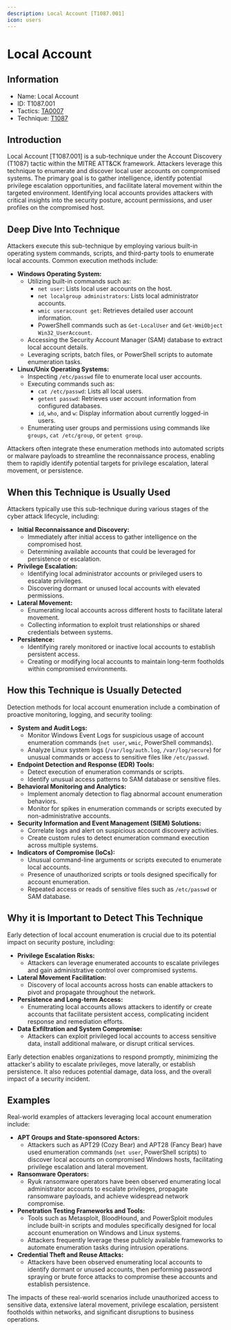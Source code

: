 ```yaml
---
description: Local Account [T1087.001]
icon: users
---
```


# Local Account

## Information

* Name: Local Account
* ID: T1087.001
* Tactics: [TA0007](../)
* Technique: [T1087](./)

## Introduction

Local Account \[T1087.001] is a sub-technique under the Account Discovery (T1087) tactic within the MITRE ATT\&CK framework. Attackers leverage this technique to enumerate and discover local user accounts on compromised systems. The primary goal is to gather intelligence, identify potential privilege escalation opportunities, and facilitate lateral movement within the targeted environment. Identifying local accounts provides attackers with critical insights into the security posture, account permissions, and user profiles on the compromised host.

## Deep Dive Into Technique

Attackers execute this sub-technique by employing various built-in operating system commands, scripts, and third-party tools to enumerate local accounts. Common execution methods include:

* **Windows Operating System:**
  * Utilizing built-in commands such as:
    * `net user`: Lists local user accounts on the host.
    * `net localgroup administrators`: Lists local administrator accounts.
    * `wmic useraccount get`: Retrieves detailed user account information.
    * PowerShell commands such as `Get-LocalUser` and `Get-WmiObject Win32_UserAccount`.
  * Accessing the Security Account Manager (SAM) database to extract local account details.
  * Leveraging scripts, batch files, or PowerShell scripts to automate enumeration tasks.
* **Linux/Unix Operating Systems:**
  * Inspecting `/etc/passwd` file to enumerate local user accounts.
  * Executing commands such as:
    * `cat /etc/passwd`: Lists all local users.
    * `getent passwd`: Retrieves user account information from configured databases.
    * `id`, `who`, and `w`: Display information about currently logged-in users.
  * Enumerating user groups and permissions using commands like `groups`, `cat /etc/group`, or `getent group`.

Attackers often integrate these enumeration methods into automated scripts or malware payloads to streamline the reconnaissance process, enabling them to rapidly identify potential targets for privilege escalation, lateral movement, or persistence.

## When this Technique is Usually Used

Attackers typically use this sub-technique during various stages of the cyber attack lifecycle, including:

* **Initial Reconnaissance and Discovery:**
  * Immediately after initial access to gather intelligence on the compromised host.
  * Determining available accounts that could be leveraged for persistence or escalation.
* **Privilege Escalation:**
  * Identifying local administrator accounts or privileged users to escalate privileges.
  * Discovering dormant or unused local accounts with elevated permissions.
* **Lateral Movement:**
  * Enumerating local accounts across different hosts to facilitate lateral movement.
  * Collecting information to exploit trust relationships or shared credentials between systems.
* **Persistence:**
  * Identifying rarely monitored or inactive local accounts to establish persistent access.
  * Creating or modifying local accounts to maintain long-term footholds within compromised environments.

## How this Technique is Usually Detected

Detection methods for local account enumeration include a combination of proactive monitoring, logging, and security tooling:

* **System and Audit Logs:**
  * Monitor Windows Event Logs for suspicious usage of account enumeration commands (`net user`, `wmic`, PowerShell commands).
  * Analyze Linux system logs (`/var/log/auth.log`, `/var/log/secure`) for unusual commands or access to sensitive files like `/etc/passwd`.
* **Endpoint Detection and Response (EDR) Tools:**
  * Detect execution of enumeration commands or scripts.
  * Identify unusual access patterns to SAM database or sensitive files.
* **Behavioral Monitoring and Analytics:**
  * Implement anomaly detection to flag abnormal account enumeration behaviors.
  * Monitor for spikes in enumeration commands or scripts executed by non-administrative accounts.
* **Security Information and Event Management (SIEM) Solutions:**
  * Correlate logs and alert on suspicious account discovery activities.
  * Create custom rules to detect enumeration command execution across multiple systems.
* **Indicators of Compromise (IoCs):**
  * Unusual command-line arguments or scripts executed to enumerate local accounts.
  * Presence of unauthorized scripts or tools designed specifically for account enumeration.
  * Repeated access or reads of sensitive files such as `/etc/passwd` or SAM database.

## Why it is Important to Detect This Technique

Early detection of local account enumeration is crucial due to its potential impact on security posture, including:

* **Privilege Escalation Risks:**
  * Attackers can leverage enumerated accounts to escalate privileges and gain administrative control over compromised systems.
* **Lateral Movement Facilitation:**
  * Discovery of local accounts across hosts can enable attackers to pivot and propagate throughout the network.
* **Persistence and Long-term Access:**
  * Enumerating local accounts allows attackers to identify or create accounts that facilitate persistent access, complicating incident response and remediation efforts.
* **Data Exfiltration and System Compromise:**
  * Attackers can exploit privileged local accounts to access sensitive data, install additional malware, or disrupt critical services.

Early detection enables organizations to respond promptly, minimizing the attacker's ability to escalate privileges, move laterally, or establish persistence. It also reduces potential damage, data loss, and the overall impact of a security incident.

## Examples

Real-world examples of attackers leveraging local account enumeration include:

* **APT Groups and State-sponsored Actors:**
  * Attackers such as APT29 (Cozy Bear) and APT28 (Fancy Bear) have used enumeration commands (`net user`, PowerShell scripts) to discover local accounts on compromised Windows hosts, facilitating privilege escalation and lateral movement.
* **Ransomware Operators:**
  * Ryuk ransomware operators have been observed enumerating local administrator accounts to escalate privileges, propagate ransomware payloads, and achieve widespread network compromise.
* **Penetration Testing Frameworks and Tools:**
  * Tools such as Metasploit, BloodHound, and PowerSploit modules include built-in scripts and modules specifically designed for local account enumeration on Windows and Linux systems.
  * Attackers frequently leverage these publicly available frameworks to automate enumeration tasks during intrusion operations.
* **Credential Theft and Reuse Attacks:**
  * Attackers have been observed enumerating local accounts to identify dormant or unused accounts, then performing password spraying or brute force attacks to compromise these accounts and establish persistence.

The impacts of these real-world scenarios include unauthorized access to sensitive data, extensive lateral movement, privilege escalation, persistent footholds within networks, and significant disruptions to business operations.

